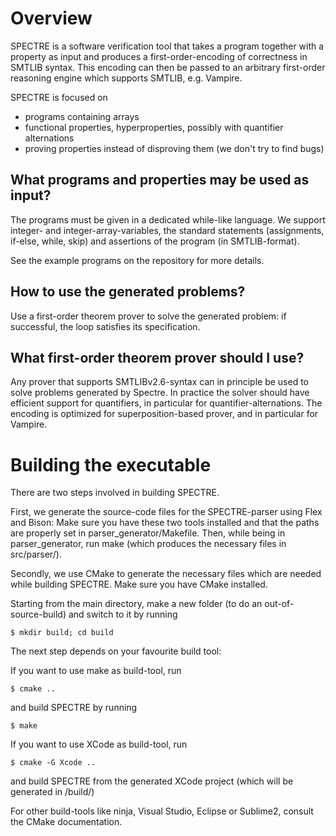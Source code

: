 # Overview

SPECTRE is a software verification tool that takes a program together with a property as input and
produces a first-order-encoding of correctness in SMTLIB syntax.
This encoding can then be passed to an arbitrary first-order reasoning engine which supports SMTLIB, e.g. Vampire.

SPECTRE is focused on 
- programs containing arrays
- functional properties, hyperproperties, possibly with quantifier alternations
- proving properties instead of disproving them (we don't try to find bugs)

## What programs and properties may be used as input?
The programs must be given in a dedicated while-like language.
We support integer- and integer-array-variables,
the standard statements (assignments, if-else, while, skip)
and assertions of the program (in SMTLIB-format).

See the example programs on the repository for more details.

## How to use the generated problems?

Use a first-order theorem prover to solve the generated problem: if successful, the loop satisfies its specification.

## What first-order theorem prover should I use?

Any prover that supports SMTLIBv2.6-syntax can in principle be used to
solve problems generated by Spectre. 
In practice the solver should have efficient support for quantifiers, in particular for quantifier-alternations.
The encoding is optimized for superposition-based prover, and in particular for Vampire.

# Building the executable

There are two steps involved in building SPECTRE.

First, we generate the source-code files for the SPECTRE-parser using Flex and Bison:
Make sure you have these two tools installed and that the paths are properly set in parser_generator/Makefile.
Then, while being in parser_generator, run make (which produces the necessary files in src/parser/).

Secondly, we use CMake to generate the necessary files which are needed while building SPECTRE. Make sure you have CMake installed.

Starting from the main directory, make a new folder (to do an out-of-source-build) and switch to it by running
```
$ mkdir build; cd build
```
The next step depends on your favourite build tool:

If you want to use make as build-tool, run
```
$ cmake ..
```
and build SPECTRE by running
```
$ make
```

If you want to use XCode as build-tool, run

```
$ cmake -G Xcode ..
```
and build SPECTRE from the generated XCode project (which will be generated in /build/)

For other build-tools like ninja, Visual Studio, Eclipse or Sublime2, consult the CMake documentation.